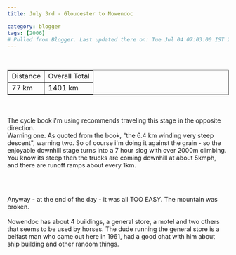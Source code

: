 ```yaml
---
title: July 3rd - Gloucester to Nowendoc

category: blogger
tags: [2006]
# Pulled from Blogger. Last updated there on: Tue Jul 04 07:03:00 IST 2006
---
```

<TABLE BORDER="1"><TR><TD>Distance</TD><TD>Overall Total</TD></TR><br /><TR><TD>77 km</TD><TD>1401 km</TD></TR></TABLE><br /><br />The cycle book i'm using recommends traveling this stage in the opposite direction.<br />Warning one. As quoted from the book, "the 6.4 km winding very steep descent", warning two. So of course i'm doing it against the grain - so the enjoyable downhill stage turns into a 7 hour slog with over 2000m climbing. You know its steep then the trucks are coming downhill at about 5kmph, and there are runoff ramps about every 1km.<br /><br /><a onblur="try {parent.deselectBloggerImageGracefully();} catch(e) {}" href="http://photos1.blogger.com/blogger/916/2956/1600/IMG_1260.jpg"><img style="display:block; margin:0px auto 10px; text-align:center;cursor:pointer; cursor:hand;" src="http://photos1.blogger.com/blogger/916/2956/320/IMG_1260.jpg" border="0" alt="" /></a><br /><br />Anyway - at the end of the day - it was all TOO EASY. The mountain was broken.<br /><br />Nowendoc has about 4 buildings, a general store, a motel and two others that seems to be used by horses. The dude running the general store is a belfast man who came out here in 1961, had a good chat with him about ship building and other random things.<br /><br /><a onblur="try {parent.deselectBloggerImageGracefully();} catch(e) {}" href="http://photos1.blogger.com/blogger/916/2956/1600/IMG_1276.jpg"><img style="display:block; margin:0px auto 10px; text-align:center;cursor:pointer; cursor:hand;" src="http://photos1.blogger.com/blogger/916/2956/320/IMG_1276.jpg" border="0" alt="" /></a>
